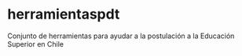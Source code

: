 # herramientaspdt
Conjunto de herramientas para ayudar a la postulación a la Educación Superior en Chile
